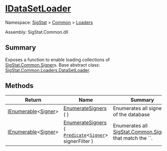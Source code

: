 # [IDataSetLoader](./IDataSetLoader.md)

Namespace: [SigStat]() > [Common](./../README.md) > [Loaders](./README.md)

Assembly: SigStat.Common.dll

## Summary
Exposes a function to enable loading collections of [SigStat.Common.Signer](./../Signer.md)s.  Base abstract class: [SigStat.Common.Loaders.DataSetLoader](./../Loaders/DataSetLoader.md).

## Methods

| Return | Name | Summary | 
| --- | --- | --- | 
| [IEnumerable](https://docs.microsoft.com/en-us/dotnet/api/System.Collections.Generic.IEnumerable-1)\<[Signer](./../Signer.md)> | [EnumerateSigners](./Methods/IDataSetLoader-100663880.md) (  ) | Enumerates all signers of the database | 
| [IEnumerable](https://docs.microsoft.com/en-us/dotnet/api/System.Collections.Generic.IEnumerable-1)\<[Signer](./../Signer.md)> | [EnumerateSigners](./Methods/IDataSetLoader-100663881.md) ( [`Predicate`](https://docs.microsoft.com/en-us/dotnet/api/System.Predicate-1)\<[`Signer`](./../Signer.md)> signerFilter ) | Enumerates all [SigStat.Common.Signer](./../Signer.md)s that match the ``. | 


